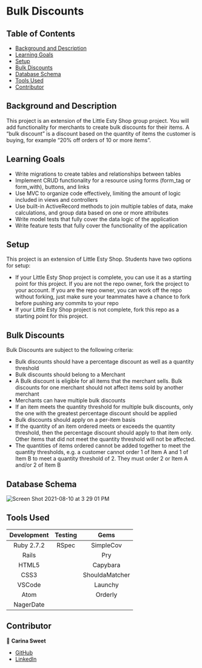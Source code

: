 # Bulk Discounts

## Table of Contents

- [Background and Description](#background-and-description)
- [Learning Goals](#learning-goals)
- [Setup](#setup)
- [Bulk Discounts](#bulk-discounts)
- [Database Schema](#database-schema)
- [Tools Used](#tools-used)
- [Contributor](#contributor)

## Background and Description

This project is an extension of the Little Esty Shop group project. You will add functionality for merchants to create bulk discounts for their items. A “bulk discount” is a discount based on the quantity of items the customer is buying, for example “20% off orders of 10 or more items”.

## Learning Goals

- Write migrations to create tables and relationships between tables
- Implement CRUD functionality for a resource using forms (form_tag or form_with), buttons, and links
- Use MVC to organize code effectively, limiting the amount of logic included in views and controllers
- Use built-in ActiveRecord methods to join multiple tables of data, make calculations, and group data based on one or more attributes
- Write model tests that fully cover the data logic of the application
- Write feature tests that fully cover the functionality of the application

## Setup

This project is an extension of Little Esty Shop. Students have two options for setup:

- If your Little Esty Shop project is complete, you can use it as a starting point for this project. If you are not the repo owner, fork the project to your account. If you are the repo owner, you can work off the repo without forking, just make sure your teammates have a chance to fork before pushing any commits to your repo
- If your Little Esty Shop project is not complete, fork this repo as a starting point for this project.


## Bulk Discounts

Bulk Discounts are subject to the following criteria:

- Bulk discounts should have a percentage discount as well as a quantity threshold
- Bulk discounts should belong to a Merchant
- A Bulk discount is eligible for all items that the merchant sells. Bulk discounts for one merchant should not affect items sold by another merchant
- Merchants can have multiple bulk discounts
- If an item meets the quantity threshold for multiple bulk discounts, only the one with the greatest percentage discount should be applied
- Bulk discounts should apply on a per-item basis
- If the quantity of an item ordered meets or exceeds the quantity threshold, then the percentage discount should apply to that item only. Other items that did not meet the quantity threshold will not be affected.
- The quantities of items ordered cannot be added together to meet the quantity thresholds, e.g. a customer cannot order 1 of Item A and 1 of Item B to meet a quantity threshold of 2. They must order 2 or Item A and/or 2 of Item B

## Database Schema
![Screen Shot 2021-08-10 at 3 29 01 PM](https://user-images.githubusercontent.com/81600649/128937719-868e8e90-bd46-4835-a403-68ea293f2cd0.png)

## Tools Used

| Development | Testing       | Gems          |
|   :----:    |    :----:     |    :----:     |
| Ruby 2.7.2  | RSpec         | SimpleCov     |
| Rails       |               | Pry           |
| HTML5       |               | Capybara      |
| CSS3        |               | ShouldaMatcher|
| VSCode      |               | Launchy       |
| Atom        |               | Orderly       |
| NagerDate   |               |               |


## Contributor
👤  **Carina Sweet**
- [GitHub](https://github.com/chsweet)
- [LinkedIn](https://www.linkedin.com/in/carina-h-sweet/)
